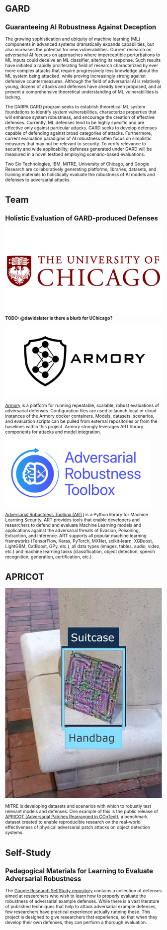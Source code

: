 # GARD
## Guaranteeing AI Robustness Against Deception

The growing sophistication and ubiquity of machine learning (ML) components in advanced
systems dramatically expands capabilities, but also increases the potential for new
vulnerabilities. Current research on adversarial AI focuses on approaches where
imperceptible perturbations to ML inputs could deceive an ML classifier, altering its
response. Such results have initiated a rapidly proliferating field of research
characterized by ever more complex attacks that require progressively less knowledge
about the ML system being attacked, while proving increasingly strong against defensive
countermeasures. Although the field of adversarial AI is relatively young, dozens of
attacks and defenses have already been proposed, and at present a comprehensive
theoretical understanding of ML vulnerabilities is lacking.

The DARPA GARD program seeks to establish theoretical ML system foundations to identify
system vulnerabilities, characterize properties that will enhance system robustness, and
encourage the creation of effective defenses. Currently, ML defenses tend to be highly
specific and are effective only against particular attacks. GARD seeks to develop
defenses capable of defending against broad categories of attacks. Furthermore, current
evaluation paradigms of AI robustness often focus on simplistic measures that may not be
relevant to security. To verify relevance to security and wide applicability, defenses
generated under GARD will be measured in a novel testbed employing scenario-based
evaluations.

Two Six Technologies, IBM, MITRE, University of Chicago, and Google Research are
collaboratively generating platforms, libraries, datasets, and training materials to
holistically evaluate the robustness of AI models and defenses to adversarial attacks.


# Team
## Holistic Evaluation of GARD-produced Defenses

![University of Chicago Logo][uchicago]
**TODO: @davidslater is there a blurb for UChicago?**

![Armory Logo][armory-logo]

[Armory][armory] is a platform for running repeatable,
scalable, robust evaluations of adversarial defenses. Configuration files are used to
launch local or cloud instances of the Armory docker containers. Models, datasets,
scenarios, and evaluation scripts can be pulled from external repositories or from the
baselines within this project. Armory strongly leverages ART library components for
attacks and model integration.

![Adversarial Robustness Toolbox Logo][art-logo]

[Adversarial Robustness Toolbox (ART)][art] is a Python library for Machine Learning Security.
ART provides tools that enable developers and researchers to defend and evaluate Machine
Learning models and applications against the adversarial threats of Evasion, Poisoning,
Extraction, and Inference. ART supports all popular machine learning frameworks
(TensorFlow, Keras, PyTorch, MXNet, scikit-learn, XGBoost, LightGBM, CatBoost, GPy,
etc.), all data types (images, tables, audio, video, etc.) and machine learning tasks
(classification, object detection, speech recognition, generation, certification, etc.).



# APRICOT

![APRICOT Patch Example][patch]

MITRE is developing datasets and scenarios with which to robustly test relevant models
and defenses. One example of this is the public release of [APRICOT (Adversarial Patches
Rearranged in COnText)][apricot], a benchmark dataset created to enable reproducible
research on the real-world effectiveness of physical adversarial patch attacks on object
detection systems.



# Self-Study
## Pedagogical Materials for Learning to Evaluate Adversarial Robustness

The [Google Research SelfStudy repository][google] contains a collection of defenses aimed at researchers who wish to learn
how to properly evaluate the robustness of adversarial example defenses. While there is
a vast literature of published techniques that help to attack adversarial example
defenses, few researchers have practical experience actually running these. This project
is designed to give researchers that experience, so that when they develop their own
defenses, they can perform a thorough evaluation.


[uchicago]: images/uchicago.png
[armory-logo]: images/armory.png
[art-logo]: images/art.png
[patch]: images/patch.png
[armory]: https://github.com/twosixlabs/armory
[art]:  https://github.com/Trusted-AI/adversarial-robustness-toolbox
[apricot]: https://apricot.mitre.org/
[google]: https://github.com/google-research/selfstudy-adversarial-robustness
